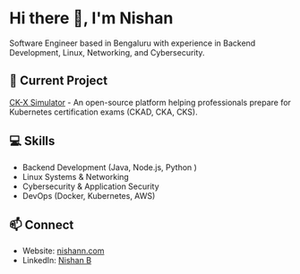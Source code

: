 # Hi there 👋, I'm Nishan

Software Engineer based in Bengaluru with experience in Backend Development, Linux, Networking, and Cybersecurity.

## 🔭 Current Project

[CK-X Simulator](https://github.com/nishanb/CK-X) - An open-source platform helping professionals prepare for Kubernetes certification exams (CKAD, CKA, CKS).

## 💻 Skills

- Backend Development (Java, Node.js, Python )
- Linux Systems & Networking
- Cybersecurity & Application Security
- DevOps (Docker, Kubernetes, AWS)

## 📫 Connect

- Website: [nishann.com](https://nishann.com)
- LinkedIn: [Nishan B](https://www.linkedin.com/in/nishanb/)

